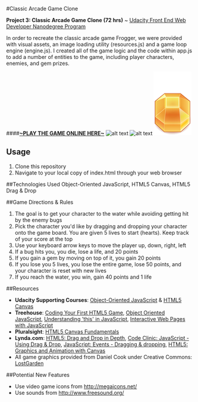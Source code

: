 #Classic Arcade Game Clone

**Project 3: Classic Arcade Game Clone (72 hrs)** ~ [Udacity Front End Web Developer Nanodegree Program](https://www.udacity.com/course/front-end-web-developer-nanodegree--nd001)

In order to recreate the classic arcade game Frogger, we were provided with visual assets, an image loading utility (resources.js) and a game loop engine (engine.js). I created all of the game logic and the code within app.js to add a number of entities to the game, including player characters, enemies, and gem prizes.

####[**~PLAY THE GAME ONLINE HERE~**](http://klammertime.github.io/P3-Classic-Arcade-Game-Clone/)
![alt text](https://github.com/Klammertime/P3-Classic-Arcade-Game-Clone/blob/multiplayer/images/char-princess-girl.png "Princess")
![alt text](https://github.com/Klammertime/P3-Classic-Arcade-Game-Clone/blob/multiplayer/images/enemy-bug.png "Enemy")
![alt text](https://github.com/Klammertime/P3-Classic-Arcade-Game-Clone/blob/multiplayer/images/Gem-Orange.png "Gem")

Usage
-----
1. Clone this repository
2. Navigate to your local copy of index.html through your web browser 

##Technologies Used
Object-Oriented JavaScript, HTML5 Canvas, HTML5 Drag & Drop  

##Game Directions & Rules
1. The goal is to get your character to the water while avoiding getting hit by the enemy bugs
2. Pick the character you'd like by dragging and dropping your character onto the game board. You are given 5 lives to start (hearts). Keep track of your score at the top
3. Use your keyboard arrow keys to move the player up, down, right, left
4. If a bug hits you, you die, lose a life, and 20 points
5. If you gain a gem by moving on top of it, you gain 20 points
6. If you lose you 5 lives, you lose the entire game, lose 50 points, and your character is reset with new lives
7. If you reach the water, you win, gain 40 points and 1 life

##Resources
* **Udacity Supporting Courses**: [Object-Oriented JavaScript](https://www.udacity.com/course/object-oriented-javascript--ud015) & [HTML5 Canvas](https://www.udacity.com/course/html5-canvas--ud292)
* **Treehouse**: [Coding Your First HTML5 Game](https://teamtreehouse.com/library/coding-your-first-html5-game), [Object Oriented JavaScript](https://teamtreehouse.com/library/objectoriented-javascript), [Understanding 'this' in JavaScript](https://teamtreehouse.com/library/understanding-this-in-javascript), [Interactive Web Pages with JavaScript](https://teamtreehouse.com/library/interactive-web-pages-with-javascript)
* **Pluralsight**: [HTML5 Canvas Fundamentals](https://app.pluralsight.com/player?course=html5-canvas-fundamentals&author=dan-wahlin&name=html5-canvas-m3&clip=10&mode=live)
* **Lynda.com**: [HTML5: Drag and Drop in Depth](http://www.lynda.com/HTML-tutorials/Understanding-HTML5-drag-drop/84812/87645-4.html), [Code Clinic: JavaScript - Using Drag & Drop](http://www.lynda.com/JavaScript-tutorials/Using-drag-drop/369707/386507-4.html), [JavaScript: Events - Dragging & dropping](http://www.lynda.com/JavaScript-tutorials/Dragging-dropping/140780/148737-4.html), [HTML5: Graphics and Animation with Canvas](http://www.lynda.com/HTML-tutorials/Welcome/80782/85030-4.html)
* All game graphics provided from Daniel Cook under Creative Commons: [LostGarden](http://www.lostgarden.com/search/label/free%20game%20graphics)

##Potential New Features
* Use video game icons from http://megaicons.net/
* Use sounds from http://www.freesound.org/


